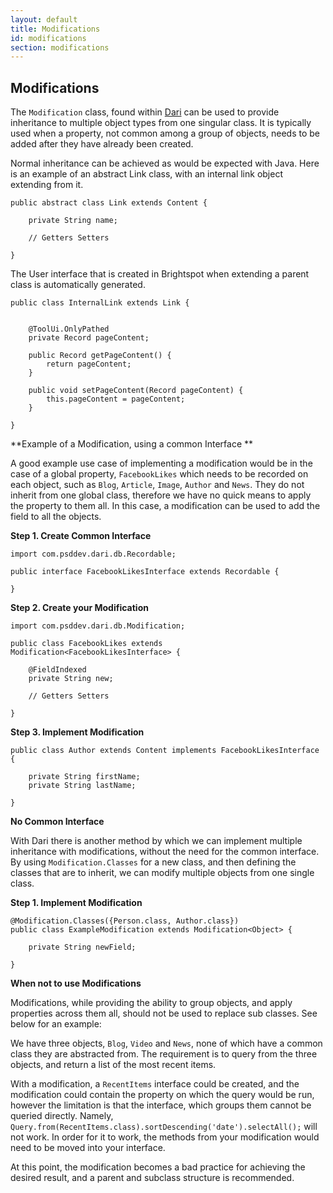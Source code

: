 ```yaml
---
layout: default
title: Modifications
id: modifications
section: modifications
---
```


## Modifications

The `Modification` class, found within [Dari](http://www.dariframework.org/javadocs/com/psddev/dari/db/Modification.html) can be used to provide inheritance to multiple object types from one singular class. It is typically used when a property, not common among a group of objects, needs to be added after they have already been created.

Normal inheritance can be achieved as would be expected with Java. Here is an example of an abstract Link class, with an internal link object extending from it.

	
	public abstract class Link extends Content {
	
	    private String name;

	    // Getters Setters

	}
	
The User interface that is created in Brightspot when extending a parent class is automatically generated.
	
	public class InternalLink extends Link {

    
        @ToolUi.OnlyPathed
        private Record pageContent;

	    public Record getPageContent() {
		    return pageContent;
	    }

	    public void setPageContent(Record pageContent) {
		    this.pageContent = pageContent;
	    }

	}




**Example of a Modification, using a common Interface
**

A good example use case of implementing a modification would be in the case of a global property, `FacebookLikes` which needs to be recorded on each object, such as `Blog`, `Article`, `Image`, `Author` and `News`. They do not inherit from one global class, therefore we have no quick means to apply the property to them all. In this case, a modification can be used to add the field to all the objects.

**Step 1. Create Common Interface**

	import com.psddev.dari.db.Recordable;

	public interface FacebookLikesInterface extends Recordable {
    
    }
    
**Step 2. Create your Modification**


	import com.psddev.dari.db.Modification;

	public class FacebookLikes extends Modification<FacebookLikesInterface> {

        @FieldIndexed
        private String new;

	    // Getters Setters
	
	}

**Step 3. Implement Modification** 

	public class Author extends Content implements FacebookLikesInterface {

	    private String firstName;
	    private String lastName;
	    
	}


**No Common Interface**

With Dari there is another method by which we can implement multiple inheritance with modifications, without the need for the common interface. By using `Modification.Classes` for a new class, and then defining the classes that are to inherit, we can modify multiple objects from one single class.

**Step 1. Implement Modification** 

	@Modification.Classes({Person.class, Author.class})
	public class ExampleModification extends Modification<Object> {
	
	    private String newField;
	
	}
	
**When not to use Modifications**

Modifications, while providing the ability to group objects, and apply properties across them all, should not be used to replace sub classes. See below for an example:


We have three objects, `Blog`, `Video` and `News`, none of which have a common class they are abstracted from. The requirement is to query from the three objects, and return a list of the most recent items.

With a modification, a `RecentItems` interface could be created, and the modification could contain the property on which the query would be run, however the limitation is that the interface, which groups them cannot be queried directly. Namely, `Query.from(RecentItems.class).sortDescending('date').selectAll();` will not work. In order for it to work, the methods from your modification would need to be moved into your interface.

At this point, the modification becomes a bad practice for achieving the desired result, and a parent and subclass structure is recommended.
	